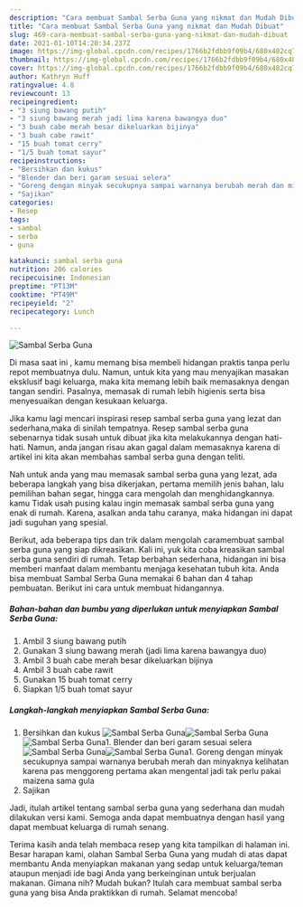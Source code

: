 ```yaml
---
description: "Cara membuat Sambal Serba Guna yang nikmat dan Mudah Dibuat"
title: "Cara membuat Sambal Serba Guna yang nikmat dan Mudah Dibuat"
slug: 469-cara-membuat-sambal-serba-guna-yang-nikmat-dan-mudah-dibuat
date: 2021-01-10T14:20:34.237Z
image: https://img-global.cpcdn.com/recipes/1766b2fdbb9f09b4/680x482cq70/sambal-serba-guna-foto-resep-utama.jpg
thumbnail: https://img-global.cpcdn.com/recipes/1766b2fdbb9f09b4/680x482cq70/sambal-serba-guna-foto-resep-utama.jpg
cover: https://img-global.cpcdn.com/recipes/1766b2fdbb9f09b4/680x482cq70/sambal-serba-guna-foto-resep-utama.jpg
author: Kathryn Huff
ratingvalue: 4.8
reviewcount: 13
recipeingredient:
- "3 siung bawang putih"
- "3 siung bawang merah jadi lima karena bawangya duo"
- "3 buah cabe merah besar dikeluarkan bijinya"
- "3 buah cabe rawit"
- "15 buah tomat cerry"
- "1/5 buah tomat sayur"
recipeinstructions:
- "Bersihkan dan kukus"
- "Blender dan beri garam sesuai selera"
- "Goreng dengan minyak secukupnya sampai warnanya berubah merah dan minyaknya kelihatan karena pas menggoreng pertama akan mengental jadi tak perlu pakai maizena sama gula"
- "Sajikan"
categories:
- Resep
tags:
- sambal
- serba
- guna

katakunci: sambal serba guna 
nutrition: 206 calories
recipecuisine: Indonesian
preptime: "PT13M"
cooktime: "PT49M"
recipeyield: "2"
recipecategory: Lunch

---
```



![Sambal Serba Guna](https://img-global.cpcdn.com/recipes/1766b2fdbb9f09b4/680x482cq70/sambal-serba-guna-foto-resep-utama.jpg)

Di masa  saat ini , kamu memang bisa membeli hidangan praktis tanpa perlu repot membuatnya dulu. Namun, untuk kita yang mau menyajikan masakan eksklusif bagi keluarga, maka kita memang lebih baik memasaknya dengan tangan sendiri. Pasalnya, memasak di rumah lebih higienis serta bisa menyesuaikan dengan kesukaan keluarga.

Jika kamu lagi mencari inspirasi resep sambal serba guna yang lezat dan sederhana,maka di sinilah tempatnya. Resep sambal serba guna  sebenarnya tidak susah untuk dibuat jika kita melakukannya dengan hati-hati. Namun, anda jangan risau akan gagal dalam memasaknya 
karena di artikel ini kita akan membahas sambal serba guna dengan teliti.  



Nah untuk anda yang mau memasak sambal serba guna yang lezat, ada beberapa langkah yang bisa dikerjakan, pertama memilih jenis bahan, lalu pemilihan bahan segar, hingga cara mengolah dan menghidangkannya. kamu Tidak usah pusing kalau ingin memasak sambal serba guna yang enak di rumah. Karena, asalkan anda  tahu caranya, maka hidangan ini dapat jadi suguhan yang spesial.

Berikut, ada beberapa tips dan trik dalam mengolah caramembuat sambal serba guna yang siap dikreasikan. Kali ini, yuk kita coba kreasikan sambal serba guna sendiri di rumah. Tetap berbahan sederhana, hidangan ini bisa memberi manfaat dalam membantu menjaga kesehatan tubuh kita. Anda bisa membuat Sambal Serba Guna memakai 6 bahan dan 4 tahap pembuatan. Berikut ini cara untuk membuat hidangannya.

<!--inarticleads1-->

##### Bahan-bahan dan bumbu yang diperlukan untuk menyiapkan Sambal Serba Guna:

1. Ambil 3 siung bawang putih
1. Gunakan 3 siung bawang merah (jadi lima karena bawangya duo)
1. Ambil 3 buah cabe merah besar dikeluarkan bijinya
1. Ambil 3 buah cabe rawit
1. Gunakan 15 buah tomat cerry
1. Siapkan 1/5 buah tomat sayur




<!--inarticleads2-->

##### Langkah-langkah menyiapkan Sambal Serba Guna:

1. Bersihkan dan kukus
<img src="https://img-global.cpcdn.com/steps/a7ad7cabf13bcb5d/160x128cq70/sambal-serba-guna-langkah-memasak-1-foto.jpg" alt="Sambal Serba Guna"><img src="https://img-global.cpcdn.com/steps/c7739d71089f3e1c/160x128cq70/sambal-serba-guna-langkah-memasak-1-foto.jpg" alt="Sambal Serba Guna"><img src="https://img-global.cpcdn.com/steps/7dd897b58f18274e/160x128cq70/sambal-serba-guna-langkah-memasak-1-foto.jpg" alt="Sambal Serba Guna">1. Blender dan beri garam sesuai selera
<img src="https://img-global.cpcdn.com/steps/e0d785bd27d080d3/160x128cq70/sambal-serba-guna-langkah-memasak-2-foto.jpg" alt="Sambal Serba Guna"><img src="https://img-global.cpcdn.com/steps/b75082ce71068ca3/160x128cq70/sambal-serba-guna-langkah-memasak-2-foto.jpg" alt="Sambal Serba Guna">1. Goreng dengan minyak secukupnya sampai warnanya berubah merah dan minyaknya kelihatan karena pas menggoreng pertama akan mengental jadi tak perlu pakai maizena sama gula
1. Sajikan




Jadi, itulah artikel tentang  sambal serba guna  yang sederhana dan mudah dilakukan versi kami. Semoga anda dapat membuatnya dengan hasil yang dapat membuat keluarga di rumah senang. 

Terima kasih anda telah membaca resep yang kita tampilkan di halaman ini. Besar harapan kami, olahan  Sambal Serba Guna yang mudah di atas dapat membantu Anda menyiapkan makanan yang sedap untuk keluarga/teman ataupun menjadi ide bagi Anda yang berkeinginan untuk berjualan makanan. Gimana nih? Mudah bukan? Itulah cara membuat sambal serba guna yang bisa Anda praktikkan di rumah. Selamat mencoba!

